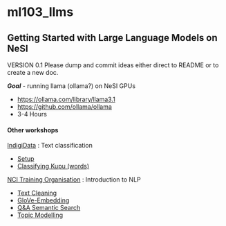 # ml103_llms
## Getting Started with Large Language Models on NeSI

VERSION 0.1
Please dump and commit ideas either direct to README or to create a new doc.

***Goal*** - running llama (ollama?) on NeSI GPUs
- https://ollama.com/library/llama3.1
- https://github.com/ollama/ollama
- 3-4 Hours
  

#### Other workshops
[IndigiData](https://github.com/nicholson-consulting/indigidata_nlp_training/tree/main) : Text classification
- [Setup](https://github.com/nicholson-consulting/indigidata_nlp_training/blob/main/setup_instructions.ipynb)
- [Classifying Kupu (words)](https://github.com/nicholson-consulting/indigidata_nlp_training/blob/main/classifyingKupu.ipynb)

[NCI Training Organisation](https://github.com/NCI900-Training-Organisation/Introduction-to-NLP) : Introduction to NLP
- [Text Cleaning](https://github.com/NCI900-Training-Organisation/Introduction-to-NLP/blob/main/notebooks/1-Text_Cleaning.ipynb)
- [GloVe-Embedding](https://github.com/NCI900-Training-Organisation/Introduction-to-NLP/blob/main/notebooks/2-Glove-Embedding.ipynb)
- [Q&A Semantic Search](https://github.com/NCI900-Training-Organisation/Introduction-to-NLP/blob/main/notebooks/3-Q%26A_bert.ipynb)
- [Topic Modelling](https://github.com/NCI900-Training-Organisation/Introduction-to-NLP/blob/main/notebooks/4-Topic_Modelling.ipynb)

